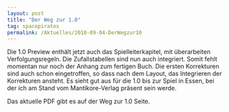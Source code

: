 ```yaml
---
layout: post
title: "Der Weg zur 1.0"
tag: spacepirates
permalink: /Aktuelles/2010-09-04-DerWegzur10
---
```


Die 1.0 Preview enthält jetzt auch das Spielleiterkapitel, mit überarbeiten Verfolgungsregeln. Die Zufallstabellen sind nun auch integriert. Somit fehlt momentan nur noch der Anhang zum fertigen Buch. Die ersten Korrekturen sind auch schon eingetroffen, so dass nach dem Layout, das Integrieren der Korrekturen ansteht. Es sieht gut aus für die 1.0 bis zur Spiel in Essen, bei der ich am Stand vom Mantikore-Verlag präsent sein werde.

Das aktuelle PDF gibt es auf der Weg zur 1.0 Seite.



